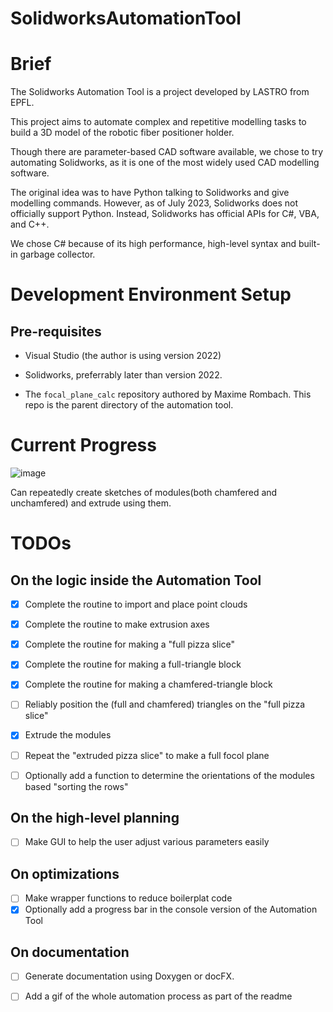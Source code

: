 # SolidworksAutomationTool

# Brief

The Solidworks Automation Tool is a project developed by LASTRO from EPFL. 

This project aims to automate complex and repetitive modelling tasks to build a 3D model of the robotic fiber positioner holder. 

Though there are parameter-based CAD software available, we chose to try automating Solidworks, as it is one of the most widely used CAD modelling software. 

The original idea was to have Python talking to Solidworks and give modelling commands. However, as of July 2023, Solidworks does not officially support Python. Instead, Solidworks has official APIs for C#, VBA, and C++.

We chose C# because of its high performance, high-level syntax and built-in garbage collector. 

# Development Environment Setup

## Pre-requisites

- Visual Studio (the author is using version 2022)

- Solidworks, preferrably later than version 2022.

- The `focal_plane_calc` repository authored by Maxime Rombach. This repo is the parent directory of the automation tool.

# Current Progress

![image](https://github.com/MaximeRombach/focal_plane_calc/assets/85515041/a318a5ba-255b-46d2-bc5c-120a5eb87579)

Can repeatedly create sketches of modules(both chamfered and unchamfered) and extrude using them.

# TODOs

## On the logic inside the Automation Tool

- [x] Complete the routine to import and place point clouds

- [x] Complete the routine to make extrusion axes

- [x] Complete the routine for making a "full pizza slice"

- [x] Complete the routine for making a full-triangle block

- [x] Complete the routine for making a chamfered-triangle block

- [ ] Reliably position the (full and chamfered) triangles on the "full pizza slice"

- [x] Extrude the modules

- [ ] Repeat the "extruded pizza slice" to make a full focol plane

- [ ] Optionally add a function to determine the orientations of the modules based "sorting the rows"

## On the high-level planning

- [ ] Make GUI to help the user adjust various parameters easily

## On optimizations

- [ ] Make wrapper functions to reduce boilerplat code
- [x] Optionally add a progress bar in the console version of the Automation Tool

## On documentation

- [ ] Generate documentation using Doxygen or docFX.

- [ ] Add a gif of the whole automation process as part of the readme

